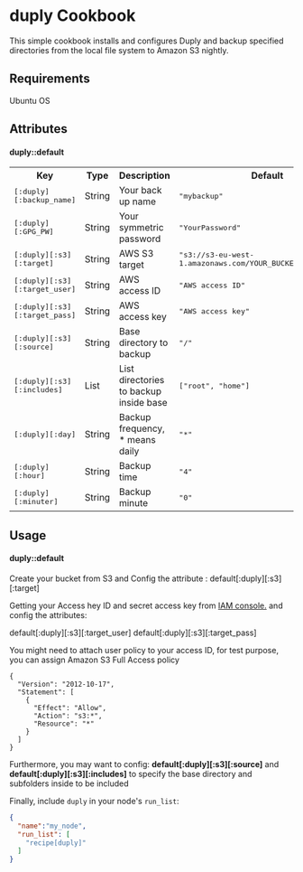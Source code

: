 duply Cookbook
==============
This simple cookbook installs and configures Duply and backup specified directories from the local file system to Amazon S3 nightly.



Requirements
------------
Ubuntu OS


Attributes
----------

#### duply::default
<table>
  <tr>
    <th>Key</th>
    <th>Type</th>
    <th>Description</th>
    <th>Default</th>
  </tr>
  
  <tr>
    <td><tt>[:duply][:backup_name]</tt></td>
    <td>String</td>
    <td>Your back up name</td>
    <td><tt>"mybackup"</tt></td>
  </tr>
  
  <tr>
    <td><tt>[:duply][:GPG_PW]</tt></td>
    <td>String</td>
    <td>Your symmetric password</td>
    <td><tt>"YourPassword"</tt></td>
  </tr>
  
   <tr>
    <td><tt>[:duply][:s3][:target]</tt></td>
    <td>String</td>
    <td>AWS S3 target</td>
    <td><tt>"s3://s3-eu-west-1.amazonaws.com/YOUR_BUCKET/YOUR_FOLDER"</tt></td>
  </tr>
  
  <tr>
    <td><tt>[:duply][:s3][:target_user]</tt></td>
    <td>String</td>
    <td>AWS access ID</td>
    <td><tt>"AWS access ID"</tt></td>
  </tr>
  
  <tr>
    <td><tt>[:duply][:s3][:target_pass]</tt></td>
    <td>String</td>
    <td>AWS access key</td>
    <td><tt>"AWS access key"</tt></td>
  </tr>
  
  <tr>
    <td><tt>[:duply][:s3][:source]</tt></td>
    <td>String</td>
    <td>Base directory to backup</td>
    <td><tt>"/"</tt></td>
  </tr>

  <tr>
    <td><tt>[:duply][:s3][:includes]</tt></td>
    <td>List</td>
    <td>List directories to backup inside base</td>
    <td><tt>["root", "home"]</tt></td>
  </tr>
    
  <tr>
    <td><tt>[:duply][:day]</tt></td>
    <td>String</td>
    <td>Backup frequency, * means daily</td>
    <td><tt>"*"</tt></td>
  </tr>
  <tr>
    <td><tt>[:duply][:hour]</tt></td>
    <td>String</td>
    <td>Backup time</td>
    <td><tt>"4"</tt></td>
  </tr>

  <tr>
    <td><tt>[:duply][:minuter]</tt></td>
    <td>String</td>
    <td>Backup minute</td>
    <td><tt>"0"</tt></td>
  </tr>
</table>

Usage
-----
#### duply::default


Create your bucket from S3 and Config the attribute :
default[:duply][:s3][:target] 

Getting your Access hey ID and secret access key from [ IAM console.](https://console.aws.amazon.com/iam/home?#home) and config the attributes:

default[:duply][:s3][:target_user] 
default[:duply][:s3][:target_pass]

You might need to attach user policy to your access ID, for test purpose, you can assign Amazon S3 Full Access policy

```
{
  "Version": "2012-10-17",
  "Statement": [
    {
      "Effect": "Allow",
      "Action": "s3:*",
      "Resource": "*"
    }
  ]
}
```

Furthermore, you may want to config: 
**default[:duply][:s3][:source]** and **default[:duply][:s3][:includes]** to specify the base directory and subfolders inside to be included


Finally, include `duply` in your node's `run_list`:

```json
{
  "name":"my_node",
  "run_list": [
    "recipe[duply]"
  ]
}
```
